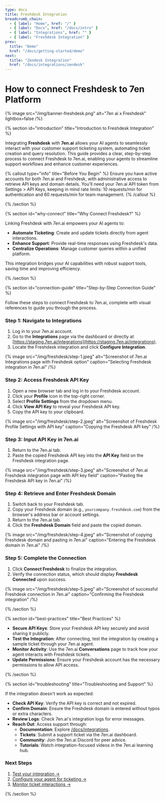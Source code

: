 ```yaml
---
type: docs
title: Freshdesk Integration
breadcrumb_chain:
  - { label: "Home", href: "/" }
  - { label: "Docs", href: "/docs/intro" }
  - { label: "Integrations", href: "" }
  - { label: "Freshdesk Integration" }
prev:
  title: "Demo"
  href: "/docs/getting-started/demo"
next: 
  title: "Zendesk Integration"
  href: "/docs/integrations/zendesk"
---
```

# How to connect Freshdesk to 7en Platform
{% image src="/img/banner-freshdesk.png" alt="7en ai x Freshdesk" lightbox=false /%}

{% section id="introduction" title="Introduction to Freshdesk Integration" %}

Integrating **Freshdesk** with **7en.ai** allows your AI agents to seamlessly interact with your customer support ticketing system, automating ticket creation and query resolution. This guide provides a clear, step-by-step process to connect Freshdesk to 7en.ai, enabling your agents to streamline support workflows and enhance customer experiences.

{% callout type="info" title="Before You Begin" %}
Ensure you have active accounts for both 7en.ai and Freshdesk, with administrative access to retrieve API keys and domain details. You'll need your 7en.ai API token from Settings > API Keys, keeping in mind rate limits: 10 requests/min for authentication and 60 requests/min for team management.
{% /callout %}

{% /section %}

{% section id="why-connect" title="Why Connect Freshdesk?" %}

Linking Freshdesk with 7en.ai empowers your AI agents to:

- **Automate Ticketing**: Create and update tickets directly from agent interactions.
- **Enhance Support**: Provide real-time responses using Freshdesk's data.
- **Centralize Operations**: Manage customer queries within a unified platform.

This integration bridges your AI capabilities with robust support tools, saving time and improving efficiency.

{% /section %}

{% section id="connection-guide" title="Step-by-Step Connection Guide" %}

Follow these steps to connect Freshdesk to 7en.ai, complete with visual references to guide you through the process.

### Step 1: Navigate to Integrations
1. Log in to your 7en.ai account.
2. Go to the **Integrations** page via the dashboard or directly at [https://staging.7en.ai/integrations](https://staging.7en.ai/integrations).
3. Locate the Freshdesk integration and click **Configure Integration**.

{% image src="/img/freshdesk/step-1.jpeg" alt="Screenshot of 7en.ai Integrations page with Freshdesk option" caption="Selecting Freshdesk integration in 7en.ai" /%}

### Step 2: Access Freshdesk API Key
1. Open a new browser tab and log in to your Freshdesk account.
2. Click your **Profile** icon in the top-right corner.
3. Select **Profile Settings** from the dropdown menu.
4. Click **View API Key** to reveal your Freshdesk API key.
5. Copy the API key to your clipboard.

{% image src="/img/freshdesk/step-2.jpeg" alt="Screenshot of Freshdesk Profile Settings with API key" caption="Copying the Freshdesk API key" /%}

### Step 3: Input API Key in 7en.ai
1. Return to the 7en.ai tab.
2. Paste the copied Freshdesk API key into the **API Key** field on the Freshdesk integration page.

{% image src="/img/freshdesk/step-3.jpeg" alt="Screenshot of 7en.ai Freshdesk integration page with API key field" caption="Pasting the Freshdesk API key in 7en.ai" /%}

### Step 4: Retrieve and Enter Freshdesk Domain
1. Switch back to your Freshdesk tab.
2. Copy your Freshdesk domain (e.g., `yourcompany.freshdesk.com`) from the browser's address bar or account settings.
3. Return to the 7en.ai tab.
4. Click the **Freshdesk Domain** field and paste the copied domain.

{% image src="/img/freshdesk/step-4.jpeg" alt="Screenshot of copying Freshdesk domain and pasting in 7en.ai" caption="Entering the Freshdesk domain in 7en.ai" /%}

### Step 5: Complete the Connection
1. Click **Connect Freshdesk** to finalize the integration.
2. Verify the connection status, which should display **Freshdesk Connected** upon success.

{% image src="/img/freshdesk/step-5.jpeg" alt="Screenshot of successful Freshdesk connection in 7en.ai" caption="Confirming the Freshdesk integration" /%}

{% /section %}

{% section id="best-practices" title="Best Practices" %}

- **Secure API Keys**: Store your Freshdesk API key securely and avoid sharing it publicly.
- **Test the Integration**: After connecting, test the integration by creating a sample ticket through your 7en.ai agent.
- **Monitor Activity**: Use the 7en.ai **Conversations** page to track how your agent interacts with Freshdesk tickets.
- **Update Permissions**: Ensure your Freshdesk account has the necessary permissions to allow API access.

{% /section %}

{% section id="troubleshooting" title="Troubleshooting and Support" %}

If the integration doesn't work as expected:

- **Check API Key**: Verify the API key is correct and not expired.
- **Confirm Domain**: Ensure the Freshdesk domain is entered without typos or extra characters.
- **Review Logs**: Check 7en.ai's integration logs for error messages.
- **Reach Out**: Access support through:
  - **Documentation**: Explore [/docs/integrations](/docs/integrations).
  - **Tickets**: Submit a support ticket via the 7en.ai dashboard.
  - **Community**: Join the 7en.ai Discord for peer advice.
  - **Tutorials**: Watch integration-focused videos in the 7en.ai learning hub.

### Next Steps

1. [Test your integration →](/integrations/test)
2. [Configure your agent for ticketing →](/agents/settings)
3. [Monitor ticket interactions →](/conversations)

{% /section %}

